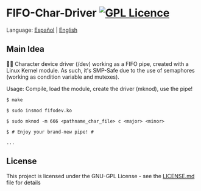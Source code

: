 # FIFO-Char-Driver [![GPL Licence](https://badges.frapsoft.com/os/gpl/gpl.png?v=103)](https://opensource.org/licenses/GPL-3.0/)

<span>Language:</span> 
  <a href="https://github.com/Zildj1an/FIFO-Driver/blob/master/LEEME.md">Español</a> |
  <a href="https://github.com/Zildj1an/FIFO-Driver">English</a> 
</p>

## Main Idea
👨‍🔧 Character device driver (/dev) working as a FIFO pipe, created with a Linux Kernel module.
As such, it's SMP-Safe due to the use of semaphores (working as condition variable and mutexes).

Usage: Compile, load the module, create the driver (mknod), use the pipe!


    $ make

    $ sudo insmod fifodev.ko

    $ sudo mknod -m 666 <pathname_char_file> c <major> <minor>
    
    $ # Enjoy your brand-new pipe! #

    ...


## License
This project is licensed under the GNU-GPL License - see the <a href="https://github.com/Zildj1an/FIFO-Driver/blob/master/LICENSE">LICENSE.md</a> file for details
